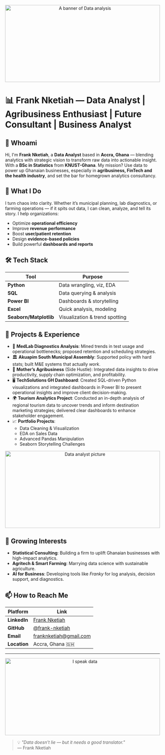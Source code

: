 <p align="center">
<img src="https://i.pinimg.com/736x/c1/00/6d/c1006d2ecdcc37a01c2993c9ce402246.jpg" alt="A banner of Data analysis" width="100%" height="250px"/>
</p>

# 📊 Frank Nketiah — Data Analyst | Agribusiness Enthusiast | Future Consultant | Business Analyst 

## 👋 Whoami

Hi, I'm **Frank Nketiah**, a **Data Analyst** based in **Accra, Ghana** — blending analytics with strategic vision to transform raw data into actionable insight. With a **BSc in Statistics** from **KNUST-Ghana**. My mission? Use data to power up Ghanaian businesses, especially in **agribusiness, FinTech and the health industry**, and set the bar for homegrown analytics consultancy.

## 🚀 What I Do

I turn chaos into clarity. Whether it’s municipal planning, lab diagnostics, or farming operations — if it spits out data, I can clean, analyze, and tell its story. I help organizations:

- Optimize **operational efficiency**
- Improve **revenue performance**
- Boost **user/patient retention**
- Design **evidence-based policies**
- Build powerful **dashboards and reports**

## 🛠 Tech Stack

| Tool        | Purpose                 |
|-------------|--------------------------|
| **Python**  | Data wrangling, viz, EDA |
| **SQL**     | Data querying & analysis |
| **Power BI**| Dashboards & storytelling|
| **Excel**   | Quick analysis, modeling |
| **Seaborn/Matplotlib** | Visualization & trend spotting |

## 💼 Projects & Experience

- 🔬 **MedLab Diagnostics Analysis**: Mined trends in test usage and operational bottlenecks; proposed retention and scheduling strategies.
- 🏛 **Akuapim South Municipal Assembly**: Supported policy with hard stats; built M&E systems that actually *work*.
- 🌾 **Mother’s Agribusiness** (Side Hustle): Integrated data insights to drive productivity, supply chain optimization, and profitability.
- 🖥 **TechSolutions GH Dashboard**: Created SQL-driven Python visualizations and integrated dashboards in Power BI to present operational insights and improve client decision-making.
- 🌍 **Tourism Analytics Project**: Conducted an in-depth analysis of regional tourism data to uncover trends and inform destination marketing strategies; delivered clear dashboards to enhance stakeholder engagement.
- 📈 **Portfolio Projects**:
  - Data Cleaning & Visualization
  - EDA on Sales Data
  - Advanced Pandas Manipulation
  - Seaborn Storytelling Challenges

<p align="center">
<img src="https://i.pinimg.com/736x/91/d2/51/91d251edf72b539559a771993f50ea6f.jpg" alt="Data analyst picture" width="100%" height="250px"/>
</p>

## 🌱 Growing Interests

- **Statistical Consulting**: Building a firm to uplift Ghanaian businesses with high-impact analytics.
- **Agritech & Smart Farming**: Marrying data science with sustainable agriculture.
- **AI for Business**: Developing tools like *Franky* for log analysis, decision support, and diagnostics.

## 📫 How to Reach Me

| Platform     | Link                                   |
|--------------|----------------------------------------|
| **LinkedIn** | [Frank Nketiah](www.linkedin.com/in/franknketiah) |
| **GitHub**   | [@frank-nketiah](https://github.com/FrankNketiah)     |
| **Email**    | franknketiah@gmail.com              |
| **Location** | Accra, Ghana 🇬🇭                       |

---
<p align="center">
<img scr="https://i.pinimg.com/736x/27/2c/b8/272cb83d6b16b2c4877577af5b553d15.jpg" alt="I speak data" width="100%" height="250px" />
</p>

> 💡 _"Data doesn’t lie — but it needs a good translator."_  
> — Frank Nketiah
